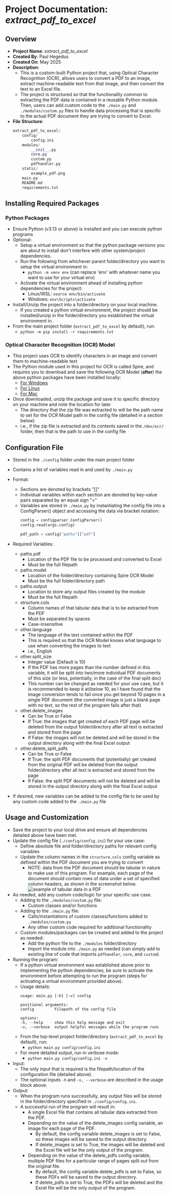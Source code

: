 # Project Documentation: *extract_pdf_to_excel*
## Overview
- **Project Name**: *extract_pdf_to_excel*
- **Created By**: Paul Hegedus
- **Created On**: May 2025
- **Description**:
    - This is a custom-built Python project that, using Optical Character Recognition (OCR), allows users to convert a PDF to an image, extract machine-readable text from that image, and then convert the text to an Excel file.
    - The project is structured so that the functionality common to extracting the PDF data is contained in a reusable Python module. Then, users can add custom code to the `./main.py` and `./modules/custom.py` files to handle data processing that is specific to the actual PDF document they are trying to convert to Excel.
- **File Structure**:
    ```python
    extract_pdf_to_excel/
        config/
            config.ini
        modules/
            __init__.py
            core.py
            custom.py
            pdfhandler.py
        static/
            example_pdf.png
        main.py
        README.md
        requirements.txt
## Installing Required Packages
### Python Packages
- Ensure Python (v3.13 or above) is installed and you can execute python programs
- Optional:
    - Setup a virtual environment so that the python package versions you are about to install don't interfere with other system/project dependencies.
    - Run the following from whichever parent folder/directory you want to setup the virtual environment in:
        - `python -m venv env` (can replace 'env' with whatever name you want to use for your virtual env)
    - Activate the virtual environment ahead of installing python dependencies for the project:
        - Linux/WSL: `source env/bin/activate`
        - Windows: `env\Scripts\activate`
- Install/Unzip the project into a folder/directory on your local machine.
    - If you created a python virtual environment, the project should be installed/unzip in the folder/directory you established the virtual environment in.
- From the main project folder (`extract_pdf_to_excel` by default), run:
    - `python -m pip install -r requirements.txt`
### Optical Character Recognition (OCR) Model
- This project uses OCR to identify characters in an image and convert them to machine-readable text
- The Python module used in this project for OCR is called Spire, and requires you to download and save the following OCR Model (**after**) the above python packages have been installed locally:
    - [For Windows](https://www.e-iceblue.com/resource/ocr_python/win-x64.zip)
    - [For Linux](https://www.e-iceblue.com/resource/ocr_python/linux.zip)
    - [For Mac](https://www.e-iceblue.com/resource/ocr_python/mac.zip)
- Once downloaded, unzip the package and save it to specific directory on your machine and note the location for later
    - The directory that the zip file was extracted to will be the path name to set for the OCR Model path in the config file (detailed in a section below)
    - i.e., if the zip file is extracted and its contents saved in the `/dev/ocr/` folder, then that is the path to use in the config file

## Configuration File
- Stored in the `./config` folder under the main project folder
- Contains a list of variables read in and used by `./main.py`
- Format:
    - Sections are denoted by brackets "[]"
    - Individual variables within each section are denoted by key-value pairs separated by an equal sign "="
    - Variables are stored in `./main.py` by instantiating the config file into a ConfigParser() object and accessing the data via bracket notation:
        ```python
        config = configparser.ConfigParser()
        config.read(args.config)

        pdf_path = config["paths"]["pdf"]
- Required Variables:
    - paths.pdf
        - Location of the PDF file to be processed and converted to Excel
        - Must be the full filepath
    - paths.model
        - Location of the folder/directory containing Spire OCR Model
        - Must be the full folder/directory path
    - paths.output
        - Location to store any output files created by the module
        - Must be the full filepath
    - structure.cols
        - Column names of that tabular data that is to be extracted from the PDF
        - Must be separated by spaces
        - Case-insensitive
    - other.language
        - The language of the text contained within the PDF
        - This is required so that the OCR Model knows what language to use when converting the images to text
        - i.e., English
    - other.split_size
        - Integer value (Default is 10)
        - If the PDF has more pages than the number defined in this variable, it will be split into two/more individual PDF documents of this size (or less, potentially, in the case of the final split doc)
        - This number can be changed as needed for your use case, but it is recommended to keep it at/below 10, as I have found that the image conversion tends to fail once you get beyond 10 pages in a single PDF document (the converted image is just a blank page with no text, so the rest of the program fails after that)
    - other.delete_images
        - Can be True or False
        - If True: the images that get created of each PDF page will be deleted from the output folder/directory after all text is extracted and stored from the page
        - If False: the images will not be deleted and will be stored in the output directory along with the final Excel output
    - other.delete_split_pdfs
        - Can be True or False
        - If True: the split PDF documents that (potentially) get created from the original PDF will be deleted from the output folder/directory after all text is extracted and stored from the page
        - If False: the split PDF documents will not be deleted and will be stored in the output directory along with the final Excel output

- If desired, new variables can be added to the config file to be used by any custom code added to the `./main.py` file

## Usage and Customization
- Save the project to your local drive and ensure all dependencies detailed above have been met.
- Update the config file (`./config/config.ini`) for your use case:
    - Define absolute file and folder/directory paths for relevant config variables
    - Update the column names in the `structure.cols` config variable as defined within the PDF document you are trying to convert
        - NOTE: data from the PDF document should be tabular in nature to make use of this program. For example, each page of the document should contain rows of data under a set of specified column headers, as shown in the screenshot below.
        ![example of tabular data in a PDF](static/example_pdf.png)
- As needed, add any custom code/logic for your specific use case.
    - Adding to the `./modules/custom.py` file:
        - Custom classes and/or functions
    - Adding to the `./main.py` file:
        - Calls/instantiations of custom classes/functions added to `./modules/custom.py`
        - Any other custom code required for additional functionality
    - Custom modules/packages can be created and added to the project as needed:
        - Add the python file to the `./modules` folder/directory
        - Import the module into `./main.py` as needed (can simply add to existing line of code that imports `pdfhandler`, `core`, and `custom`)
- Running the program:
    - If a python virtual environment was established above prior to implementing the python dependencies, be sure to activate the environment before attempting to run the program (steps for activating a virtual environment provided above).
    - Usage details:
        ```
        usage: main.py [-h] [-v] config

        positional arguments:
        config         Filepath of the config file

        options:
        -h, --help     show this help message and exit
        -v, --verbose  output helpful messages while the program runs
    - From the top-level project folder/directory (`extract_pdf_to_excel` by default), run:
        - `python main.py config/config.ini`
    - For more detailed output, run in verbose mode:
        - `python main.py config/config.ini -v`
- Input:
    - The only input that is required is the filepath/location of the configuration file (detailed above).
    - The optional inputs `-h` and `-v, --verbose` are described in the usage block above.
- Output:
    - When the program runs successfully, any output files will be stored in the folder/directory specified in `./config/config.ini`.
    - A successful run of the program will result in:
        - A single Excel file that contains all tabular data extracted from the PDF.
        - Depending on the value of the delete_images config variable, an image for each page of the PDF.
            - By default, the config variable delete_images is set to False, so these images will be saved to the output directory.
            - If delete_images is set to True, the images will be deleted and the Excel file will be the only output of the program.
        - Depending on the value of the delete_pdfs config variable, multiple PDF files for a particular range of pages split out from the original file.
            - By default, the config variable delete_pdfs is set to False, so these PDFs will be saved to the output directory.
            - If delete_pdfs is set to True, the PDFs will be deleted and the Excel file will be the only output of the program.
